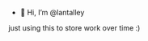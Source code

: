 - 👋 Hi, I’m @lantalley

just using this to store work over time :) 

<!---
lantalley/lantalley is a ✨ special ✨ repository because its `README.md` (this file) appears on your GitHub profile.
You can click the Preview link to take a look at your changes.
--->
